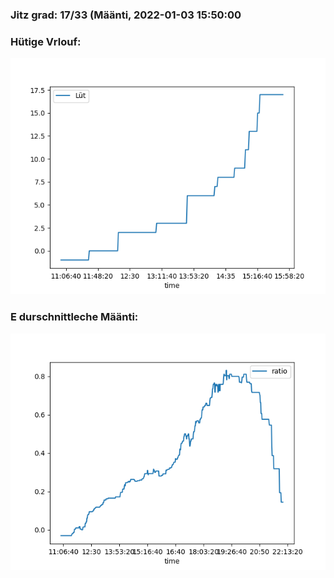 ### Jitz grad: 17/33 (Määnti, 2022-01-03 15:50:00

### Hütige Vrlouf:
![Graph](Today.png)

### E durschnittleche Määnti:
![Graph](Määnti.png)